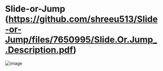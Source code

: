 # Slide-or-Jump (https://github.com/shreeu513/Slide-or-Jump/files/7650995/Slide.Or.Jump_.Description.pdf)
![image](https://user-images.githubusercontent.com/60794230/144640086-5f864c88-d463-4ea4-b0f0-25e3c6004fd0.png)

